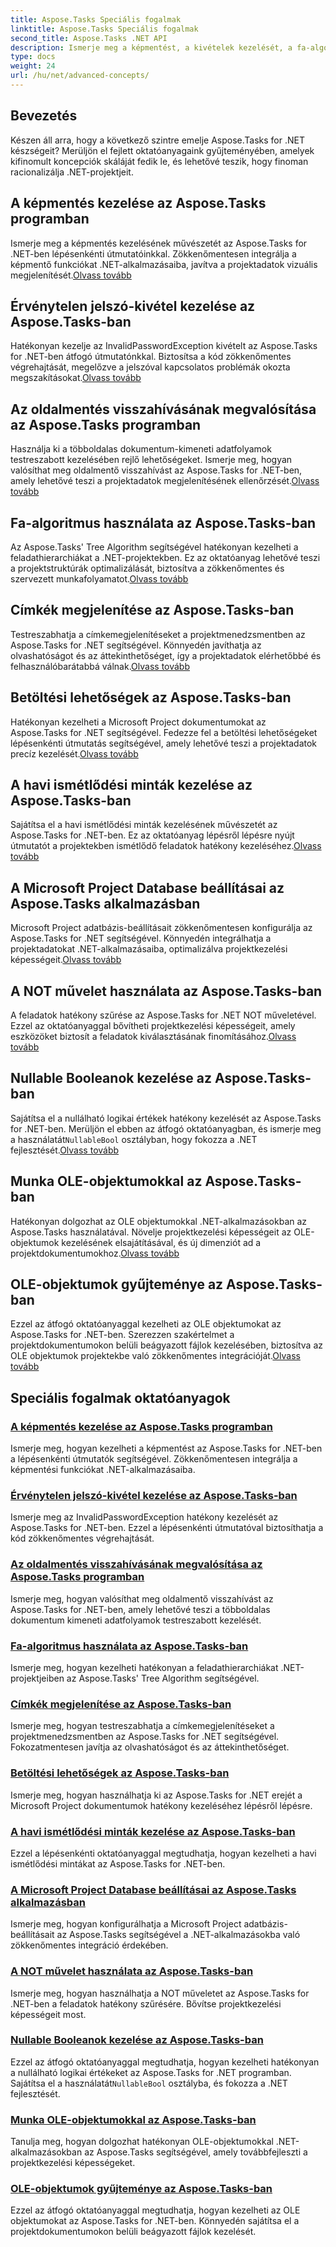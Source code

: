 ```yaml
---
title: Aspose.Tasks Speciális fogalmak
linktitle: Aspose.Tasks Speciális fogalmak
second_title: Aspose.Tasks .NET API
description: Ismerje meg a képmentést, a kivételek kezelését, a fa-algoritmusokat, a címkemegjelenítéseket, a betöltési beállításokat és még sok mást. Sajátítsa el a haladó fogalmakat az Aspose.Tasks for .NET-ben
type: docs
weight: 24
url: /hu/net/advanced-concepts/
---
```


## Bevezetés

Készen áll arra, hogy a következő szintre emelje Aspose.Tasks for .NET készségeit? Merüljön el fejlett oktatóanyagaink gyűjteményében, amelyek kifinomult koncepciók skáláját fedik le, és lehetővé teszik, hogy finoman racionalizálja .NET-projektjeit.

## A képmentés kezelése az Aspose.Tasks programban

Ismerje meg a képmentés kezelésének művészetét az Aspose.Tasks for .NET-ben lépésenkénti útmutatóinkkal. Zökkenőmentesen integrálja a képmentő funkciókat .NET-alkalmazásaiba, javítva a projektadatok vizuális megjelenítését.[Olvass tovább](./image-saving/)

## Érvénytelen jelszó-kivétel kezelése az Aspose.Tasks-ban

 Hatékonyan kezelje az InvalidPasswordException kivételt az Aspose.Tasks for .NET-ben átfogó útmutatónkkal. Biztosítsa a kód zökkenőmentes végrehajtását, megelőzve a jelszóval kapcsolatos problémák okozta megszakításokat.[Olvass tovább](./invalid-password-exception/)

## Az oldalmentés visszahívásának megvalósítása az Aspose.Tasks programban

 Használja ki a többoldalas dokumentum-kimeneti adatfolyamok testreszabott kezelésében rejlő lehetőségeket. Ismerje meg, hogyan valósíthat meg oldalmentő visszahívást az Aspose.Tasks for .NET-ben, amely lehetővé teszi a projektadatok megjelenítésének ellenőrzését.[Olvass tovább](./page-saving-callback/)

## Fa-algoritmus használata az Aspose.Tasks-ban

Az Aspose.Tasks' Tree Algorithm segítségével hatékonyan kezelheti a feladathierarchiákat a .NET-projektekben. Ez az oktatóanyag lehetővé teszi a projektstruktúrák optimalizálását, biztosítva a zökkenőmentes és szervezett munkafolyamatot.[Olvass tovább](./tree-algorithm/)

## Címkék megjelenítése az Aspose.Tasks-ban

 Testreszabhatja a címkemegjelenítéseket a projektmenedzsmentben az Aspose.Tasks for .NET segítségével. Könnyedén javíthatja az olvashatóságot és az áttekinthetőséget, így a projektadatok elérhetőbbé és felhasználóbarátabbá válnak.[Olvass tovább](./label-display/)

## Betöltési lehetőségek az Aspose.Tasks-ban

 Hatékonyan kezelheti a Microsoft Project dokumentumokat az Aspose.Tasks for .NET segítségével. Fedezze fel a betöltési lehetőségeket lépésenkénti útmutatás segítségével, amely lehetővé teszi a projektadatok precíz kezelését.[Olvass tovább](./loading-options/)

## A havi ismétlődési minták kezelése az Aspose.Tasks-ban

 Sajátítsa el a havi ismétlődési minták kezelésének művészetét az Aspose.Tasks for .NET-ben. Ez az oktatóanyag lépésről lépésre nyújt útmutatót a projektekben ismétlődő feladatok hatékony kezeléséhez.[Olvass tovább](./monthly-recurrence-patterns/)

## A Microsoft Project Database beállításai az Aspose.Tasks alkalmazásban

 Microsoft Project adatbázis-beállításait zökkenőmentesen konfigurálja az Aspose.Tasks for .NET segítségével. Könnyedén integrálhatja a projektadatokat .NET-alkalmazásaiba, optimalizálva projektkezelési képességeit.[Olvass tovább](./msp-database-settings/)

## A NOT művelet használata az Aspose.Tasks-ban

 A feladatok hatékony szűrése az Aspose.Tasks for .NET NOT műveletével. Ezzel az oktatóanyaggal bővítheti projektkezelési képességeit, amely eszközöket biztosít a feladatok kiválasztásának finomításához.[Olvass tovább](./not-operation/)

## Nullable Booleanok kezelése az Aspose.Tasks-ban

 Sajátítsa el a nullálható logikai értékek hatékony kezelését az Aspose.Tasks for .NET-ben. Merüljön el ebben az átfogó oktatóanyagban, és ismerje meg a használatát`NullableBool` osztályban, hogy fokozza a .NET fejlesztését.[Olvass tovább](./nullable-booleans/)

## Munka OLE-objektumokkal az Aspose.Tasks-ban

 Hatékonyan dolgozhat az OLE objektumokkal .NET-alkalmazásokban az Aspose.Tasks használatával. Növelje projektkezelési képességeit az OLE-objektumok kezelésének elsajátításával, és új dimenziót ad a projektdokumentumokhoz.[Olvass tovább](./ole-objects/)

## OLE-objektumok gyűjteménye az Aspose.Tasks-ban

Ezzel az átfogó oktatóanyaggal kezelheti az OLE objektumokat az Aspose.Tasks for .NET-ben. Szerezzen szakértelmet a projektdokumentumokon belüli beágyazott fájlok kezelésében, biztosítva az OLE objektumok projektekbe való zökkenőmentes integrációját.[Olvass tovább](./ole-object-collection/)
## Speciális fogalmak oktatóanyagok
### [A képmentés kezelése az Aspose.Tasks programban](./image-saving/)
Ismerje meg, hogyan kezelheti a képmentést az Aspose.Tasks for .NET-ben a lépésenkénti útmutatók segítségével. Zökkenőmentesen integrálja a képmentési funkciókat .NET-alkalmazásaiba.
### [Érvénytelen jelszó-kivétel kezelése az Aspose.Tasks-ban](./invalid-password-exception/)
Ismerje meg az InvalidPasswordException hatékony kezelését az Aspose.Tasks for .NET-ben. Ezzel a lépésenkénti útmutatóval biztosíthatja a kód zökkenőmentes végrehajtását.
### [Az oldalmentés visszahívásának megvalósítása az Aspose.Tasks programban](./page-saving-callback/)
Ismerje meg, hogyan valósíthat meg oldalmentő visszahívást az Aspose.Tasks for .NET-ben, amely lehetővé teszi a többoldalas dokumentum kimeneti adatfolyamok testreszabott kezelését.
### [Fa-algoritmus használata az Aspose.Tasks-ban](./tree-algorithm/)
Ismerje meg, hogyan kezelheti hatékonyan a feladathierarchiákat .NET-projektjeiben az Aspose.Tasks' Tree Algorithm segítségével.
### [Címkék megjelenítése az Aspose.Tasks-ban](./label-display/)
Ismerje meg, hogyan testreszabhatja a címkemegjelenítéseket a projektmenedzsmentben az Aspose.Tasks for .NET segítségével. Fokozatmentesen javítja az olvashatóságot és az áttekinthetőséget.
### [Betöltési lehetőségek az Aspose.Tasks-ban](./loading-options/)
Ismerje meg, hogyan használhatja ki az Aspose.Tasks for .NET erejét a Microsoft Project dokumentumok hatékony kezeléséhez lépésről lépésre.
### [A havi ismétlődési minták kezelése az Aspose.Tasks-ban](./monthly-recurrence-patterns/)
Ezzel a lépésenkénti oktatóanyaggal megtudhatja, hogyan kezelheti a havi ismétlődési mintákat az Aspose.Tasks for .NET-ben.
### [A Microsoft Project Database beállításai az Aspose.Tasks alkalmazásban](./msp-database-settings/)
Ismerje meg, hogyan konfigurálhatja a Microsoft Project adatbázis-beállításait az Aspose.Tasks segítségével a .NET-alkalmazásokba való zökkenőmentes integráció érdekében.
### [A NOT művelet használata az Aspose.Tasks-ban](./not-operation/)
Ismerje meg, hogyan használhatja a NOT műveletet az Aspose.Tasks for .NET-ben a feladatok hatékony szűrésére. Bővítse projektkezelési képességeit most.
### [Nullable Booleanok kezelése az Aspose.Tasks-ban](./nullable-booleans/)
 Ezzel az átfogó oktatóanyaggal megtudhatja, hogyan kezelheti hatékonyan a nullálható logikai értékeket az Aspose.Tasks for .NET programban. Sajátítsa el a használatát`NullableBool` osztályba, és fokozza a .NET fejlesztését.
### [Munka OLE-objektumokkal az Aspose.Tasks-ban](./ole-objects/)
Tanulja meg, hogyan dolgozhat hatékonyan OLE-objektumokkal .NET-alkalmazásokban az Aspose.Tasks segítségével, amely továbbfejleszti a projektkezelési képességeket.
### [OLE-objektumok gyűjteménye az Aspose.Tasks-ban](./ole-object-collection/)
Ezzel az átfogó oktatóanyaggal megtudhatja, hogyan kezelheti az OLE objektumokat az Aspose.Tasks for .NET-ben. Könnyedén sajátítsa el a projektdokumentumokon belüli beágyazott fájlok kezelését.